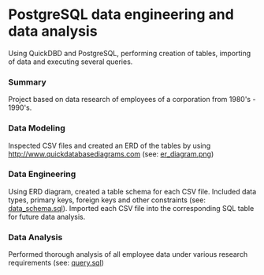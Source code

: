 # PostgreSQL data engineering and data analysis

Using QuickDBD and PostgreSQL, performing creation of tables, importing of data and executing several queries.

### Summary 

Project based on data research of employees of a corporation from 1980's - 1990's.

### Data Modeling
Inspected CSV files and created an ERD of the tables by using http://www.quickdatabasediagrams.com (see: [er_diagram.png](https://github.com/kseniadyakova10/sql-challenge/blob/main/er_diagram.png))

### Data Engineering
Using ERD diagram, created a table schema for each CSV file. Included data types, primary keys, foreign keys and other constraints (see: [data_schema.sql](https://github.com/kseniadyakova10/sql-challenge/blob/main/data_schema.sql)).
Imported each CSV file into the corresponding SQL table for future data analysis.

### Data Analysis
Performed thorough analysis of all employee data under various research requirements (see: [query.sql](https://github.com/kseniadyakova10/sql-challenge/blob/main/query.sql))